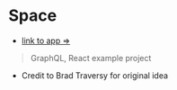 # Space 
- [link to app => ](https://glacial-basin-99844.herokuapp.com/)
> GraphQL, React example project
- Credit to Brad Traversy for original idea